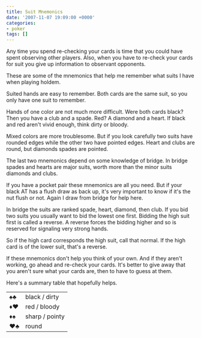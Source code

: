 ```yaml
---
title: Suit Mnemonics
date: '2007-11-07 19:09:00 +0000'
categories:
- poker
tags: []
---
```

Any time you spend re-checking your cards is time that you could have spent
observing other players. Also, when you have to re-check your cards for suit you
give up information to observant opponents.

These are some of the mnemonics that help me remember what suits I have when
playing holdem.

Suited hands are easy to remember. Both cards are the same suit, so you only
have one suit to remember.

Hands of one color are not much more difficult. Were both cards black? Then you
have a club and a spade. Red? A diamond and a heart. If black and red aren't
vivid enough, think dirty or bloody.

Mixed colors are more troublesome. But if you look carefully two suits have
rounded edges while the other two have pointed edges. Heart and clubs are round,
but diamonds spades are pointed.

The last two mnemonics depend on some knowledge of bridge. In bridge spades and
hearts are major suits, worth more than the minor suits diamonds and clubs.

If you have a pocket pair these mnemonics are all you need. But if your black AT
has a flush draw as back up, it's very important to know if it's the nut flush
or not. Again I draw from bridge for help here.

In bridge the suits are ranked spade, heart, diamond, then club. If you bid two
suits you usually want to bid the lowest one first. Bidding the high suit first
is called a reverse. A reverse forces the bidding higher and so is reserved for
signaling very strong hands.

So if the high card corresponds the high suit, call that normal. If the high
card is of the lower suit, that's a reverse.

If these mnemonics don't help you think of your own. And if they aren't working,
go ahead and re-check your cards. It's better to give away that you aren't sure
what your cards are, then to have to guess at them.

Here's a summary table that hopefully helps.

<table>
  <tbody>
  <tr>
  <td>&spades;&clubs;</td>
  <td>black / dirty</td>
  </tr>
  <tr>
  <td>&diams;&hearts;</td>
  <td>red / bloody</td>
  </tr>
  <tr>
  <td>&diams;&spades;</td>
  <td>sharp / pointy</td>
  </tr>
  <tr>
  <td>&hearts;&clubs;</td>
  <td>round</td>
  </tr>
  </tbody>
</table>
